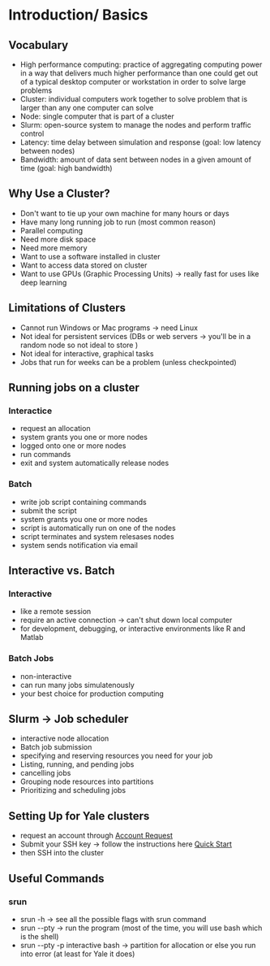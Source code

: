 # Introduction/ Basics

## Vocabulary
- High performance computing: practice of aggregating computing power in a way that delivers much higher performance than one could get out of a typical desktop computer or workstation in order to solve large problems
- Cluster: individual computers work together to solve problem that is larger than any one computer can solve 
- Node: single computer that is part of a cluster
- Slurm: open-source system to manage the nodes and perform traffic control
- Latency: time delay between simulation and response (goal: low latency between nodes)
- Bandwidth: amount of data sent between nodes in a given amount of time (goal: high bandwidth)

## Why Use a Cluster? 
- Don't want to tie up your own machine for many hours or days 
- Have many long running job to run (most common reason)
- Parallel computing 
- Need more disk space 
- Need more memory 
- Want to use a software installed in cluster
- Want to access data stored on cluster
- Want to use GPUs (Graphic Processing Units) -> really fast for uses like deep learning

## Limitations of Clusters 
- Cannot run Windows or Mac programs -> need Linux
- Not ideal for persistent services (DBs or web servers -> you'll be in a random node so not ideal to store ) 
- Not ideal for interactive, graphical tasks
- Jobs that run for weeks can be a problem (unless checkpointed)

## Running jobs on a cluster 
### Interactice 
- request an allocation 
- system grants you one or more nodes 
- logged onto one or more nodes 
- run commands 
- exit and system automatically release nodes 

### Batch 
- write job script containing commands 
- submit the script 
- system grants you one or more nodes 
- script is automatically run on one of the nodes 
- script terminates and system relesases nodes 
- system sends notification via email 

## Interactive vs. Batch 
### Interactive 
- like a remote session 
- require an active connection -> can't shut down local computer
- for development, debugging, or interactive environments like R and Matlab 

### Batch Jobs 
- non-interactive
- can run many jobs simulatenously 
- your best choice for production computing

## Slurm -> Job scheduler 
- interactive node allocation
- Batch job submission 
- specifying and reserving resources you need for your job 
- Listing, running, and pending jobs 
- cancelling jobs 
- Grouping node resources into partitions 
- Prioritizing and scheduling jobs 

## Setting Up for Yale clusters
- request an account through [Account Request](https://research.computing.yale.edu/support/hpc/account-request)
- Submit your SSH key -> follow the instructions here [Quick Start](http://docs.ycrc.yale.edu/clusters-at-yale/access/)
- then SSH into the cluster

## Useful Commands
### srun 
- srun -h -> see all the possible flags with srun command 
- srun --pty <program name> -> run the program (most of the time, you will use bash which is the shell)
- srun --pty -p interactive bash -> partition for allocation or else you run into error (at least for Yale it does)
